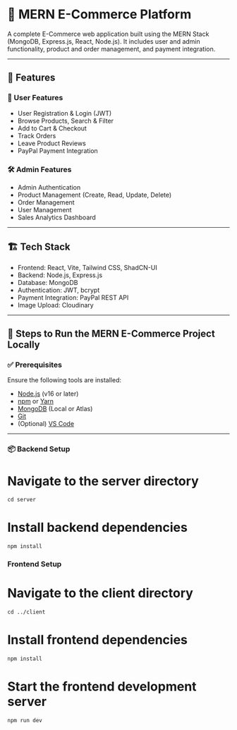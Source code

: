 # 🛒 MERN E-Commerce Platform

A complete E-Commerce web application built using the MERN Stack (MongoDB, Express.js, React, Node.js). It includes user and admin functionality, product and order management, and payment integration.

---

## 🚀 Features

### 👤 User Features

- User Registration & Login (JWT)
- Browse Products, Search & Filter
- Add to Cart & Checkout
- Track Orders
- Leave Product Reviews
- PayPal Payment Integration

### 🛠 Admin Features

- Admin Authentication
- Product Management (Create, Read, Update, Delete)
- Order Management
- User Management
- Sales Analytics Dashboard

---

## 🏗 Tech Stack

- Frontend: React, Vite, Tailwind CSS, ShadCN-UI
- Backend: Node.js, Express.js
- Database: MongoDB
- Authentication: JWT, bcrypt
- Payment Integration: PayPal REST API
- Image Upload: Cloudinary

---

## 🧪 Steps to Run the MERN E-Commerce Project Locally

### ✅ Prerequisites

Ensure the following tools are installed:

- [Node.js](https://nodejs.org/) (v16 or later)
- [npm](https://www.npmjs.com/) or [Yarn](https://yarnpkg.com/)
- [MongoDB](https://www.mongodb.com/) (Local or Atlas)
- [Git](https://git-scm.com/)
- (Optional) [VS Code](https://code.visualstudio.com/)

---

### 📦 Backend Setup


# Navigate to the server directory
```
cd server
```

# Install backend dependencies
```
npm install
```
### Frontend Setup

# Navigate to the client directory
```
cd ../client
```

# Install frontend dependencies
```
npm install
```

# Start the frontend development server
```
npm run dev
```
